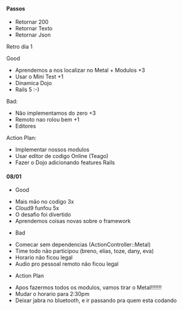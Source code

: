 #### Passos

- Retornar 200
- Retornar Texto
- Retornar Json

Retro dia 1

Good

- Aprendemos a nos localizar no Metal + Modulos +3
- Usar o Mini Test +1
- Dinamica Dojo
- Rails 5 :-)

Bad:

- Não implementamos do zero +3
- Remoto nao rolou bem +1
- Editores

Action Plan:

- Implementar nossos modulos
- Usar editor de codigo Online (Teago)
- Fazer o Dojo adicionando features Rails

#### 08/01

- Good

* Mais mão no codigo 3x
* Cloud9 funfou 5x
* O desafio foi divertido
* Aprendemos coisas novas sobre o framework

- Bad

* Comecar sem dependencias (ActionController::Metal)
* Time todo não participou (breno, elias, toze, dany, eva)
* Horario não ficou legal
* Audio pro pessoal remoto não ficou legal

- Action Plan

* Apos fazermos todos os modulos, vamos tirar o Metal!!!!!!!
* Mudar o horario para 2:30pm
* Deixar jabra no bluetooth, e ir passando pra quem esta codando
 
